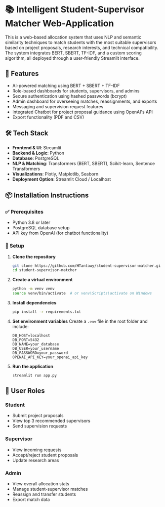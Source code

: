 # 📚 Intelligent Student-Supervisor Matcher Web-Application

This is a web-based allocation system that uses NLP and semantic similarity techniques to match students with the most suitable supervisors based on project proposals, research interests, and technical compatibility. The system integrates BERT, SBERT, TF-IDF, and a custom scoring algorithm, all deployed through a user-friendly Streamlit interface.

## 🚀 Features

- AI-powered matching using BERT + SBERT + TF-IDF
-  Role-based dashboards for students, supervisors, and admins
-  Secure authentication using hashed passwords (bcrypt)
-  Admin dashboard for overseeing matches, reassignments, and exports
-  Messaging and supervision request features
-  Integrated Chatbot for project proposal guidance using OpenAI's API
-  Export functionality (PDF and CSV)

## 🛠️ Tech Stack

- **Frontend & UI**: Streamlit  
- **Backend & Logic**: Python  
- **Database**: PostgreSQL  
- **NLP & Matching**: Transformers (BERT, SBERT), Scikit-learn, Sentence Transformers  
- **Visualizations**: Plotly, Matplotlib, Seaborn  
- **Deployment Option**: Streamlit Cloud / Localhost

## 📦 Installation Instructions

### ✅ Prerequisites

- Python 3.8 or later
- PostgreSQL database setup
- API key from OpenAI (for chatbot functionality)

### 🔧 Setup

1. **Clone the repository**
   ```bash
   git clone https://github.com/HTantawy/student-supervisor-matcher.git
   cd student-supervisor-matcher
   ```

2. **Create a virtual environment**
   ```bash
   python -m venv venv
   source venv/bin/activate  # or venv\Scripts\activate on Windows
   ```

3. **Install dependencies**
   ```bash
   pip install -r requirements.txt
   ```

4. **Set environment variables**
   Create a `.env` file in the root folder and include:
   ```
   DB_HOST=localhost
   DB_PORT=5432
   DB_NAME=your_database
   DB_USER=your_username
   DB_PASSWORD=your_password
   OPENAI_API_KEY=your_openai_api_key
   ```

5. **Run the application**
   ```bash
   streamlit run app.py
   ```

## 👤 User Roles

### Student
- Submit project proposals
- View top 3 recommended supervisors
- Send supervision requests

### Supervisor
- View incoming requests
- Accept/reject student proposals
- Update research areas

### Admin
- View overall allocation stats
- Manage student-supervisor matches
- Reassign and transfer students
- Export match data







